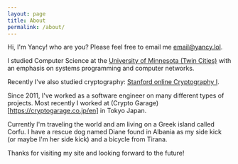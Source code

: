 ```yaml
---
layout: page
title: About
permalink: /about/
---
```


Hi, I'm Yancy! who are you?  Please feel free to email me email@yancy.lol.

I studied Computer Science at the [University of Minnesota (Twin Cities)](https://en.wikipedia.org/wiki/University_of_Minnesota) with an emphasis on systems programming and computer networks.

Recently I've also studied cryptography: [Stanford online Cryptography I](https://www.coursera.org/account/accomplishments/verify/LG3FS2LSRCEK).

Since 2011, I've worked as a software engineer on many different types of projects.  Most recently I worked at (Crypto Garage)[https://cryptogarage.co.jp/en] in Tokyo Japan.

Currently I'm traveling the world and am living on a Greek island called Corfu.  I have a rescue dog named Diane found in Albania as my side kick (or maybe I'm her side kick) and a bicycle from Tirana.

Thanks for visiting my site and looking forward to the future!
